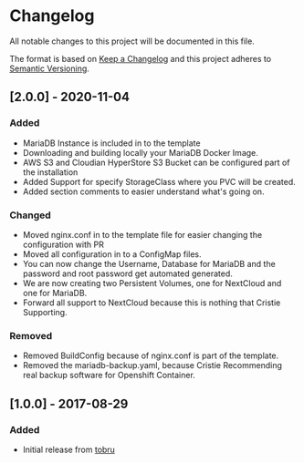 # Changelog
All notable changes to this project will be documented in this file.

The format is based on [Keep a Changelog](http://keepachangelog.com/en/1.0.0/)
and this project adheres to [Semantic Versioning](http://semver.org/spec/v2.0.0.html).

## [2.0.0] - 2020-11-04
### Added
- MariaDB Instance is included in to the template
- Downloading and building locally your MariaDB Docker Image.
- AWS S3 and Cloudian HyperStore S3 Bucket can be configured part of the installation
- Added Support for specify StorageClass where you PVC will be created.
- Added section comments to easier understand what's going on.

### Changed
- Moved nginx.conf in to the template file for easier changing the configuration with PR
- Moved all configuration in to a ConfigMap files.
- You can now change the Username, Database for MariaDB and the password and root password get automated generated.
- We are now creating two Persistent Volumes, one for NextCloud and one for MariaDB.
- Forward all support to NextCloud because this is nothing that Cristie Supporting.

### Removed
- Removed BuildConfig because of nginx.conf is part of the template.
- Removed the mariadb-backup.yaml, because Cristie Recommending real backup software for Openshift Container.

## [1.0.0] - 2017-08-29
### Added
- Initial release from [tobru](https://github.com/tobru/nextcloud-openshift)
